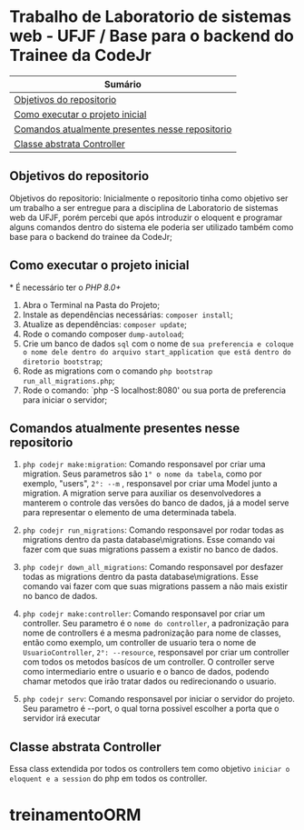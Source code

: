 # Trabalho de Laboratorio de sistemas web - UFJF / Base para o backend do Trainee da CodeJr

| **Sumário** |
|-------------|
| [Objetivos do repositorio](#objetivos-do-repositorio) |
| [Como executar o projeto inicial](#como-executar-o-projeto-inicial) |
| [Comandos atualmente presentes nesse repositorio](#comandos-atualmente-presentes-nesse-repositorio) |
| [Classe abstrata Controller](#classe-abstrata-controller) |

## Objetivos do repositorio
Objetivos do repositorio: Inicialmente o repositorio tinha como objetivo ser um trabalho a ser entregue para a disciplina de Laboratorio de sistemas web da UFJF, porém percebi que após introduzir o eloquent e programar alguns comandos dentro do sistema ele poderia ser utilizado também como base para o backend do trainee da CodeJr;

## Como executar o projeto inicial
\* É necessário ter o _PHP 8.0+_
1. Abra o Terminal na Pasta do Projeto;
2. Instale as dependências necessárias: `composer install`;
3. Atualize as dependências: `composer update`;
4. Rode o comando composer `dump-autoload`;
5. Crie um banco de dados `sql` com o nome de `sua preferencia e coloque o nome dele dentro do arquivo start_application que está dentro do diretorio bootstrap`;
6. Rode as migrations com o comando `php bootstrap run_all_migrations.php`;
7. Rode o comando: `php -S localhost:8080' ou sua porta de preferencia para iniciar o servidor;

## Comandos atualmente presentes nesse repositorio
1. `php codejr make:migration`: Comando responsavel por criar uma migration. Seus parametros são `1° o nome da tabela`, como por exemplo, "users", `2°: --m` , responsavel por criar uma Model junto a migration. A migration serve para auxiliar os desenvolvedores a manterem o controle das versões do banco de dados, já a model serve para representar o elemento de uma determinada tabela.

2. `php codejr run_migrations`: Comando responsavel por rodar todas as migrations dentro da pasta database\migrations. Esse comando vai fazer com que suas migrations passem a existir no banco de dados.

3. `php codejr down_all_migrations`: Comando responsavel por desfazer todas as migrations dentro da pasta database\migrations. Esse comando vai fazer com que suas migrations passem a não mais existir no banco de dados.

4. `php codejr make:controller`: Comando responsavel por criar um controller. Seu parametro é o `nome do controller`, a padronização para nome de controllers é a mesma padronização para nome de classes, então como exemplo, um controller de usuario tera o nome de `UsuarioController`, `2°: --resource`, responsavel por criar um controller com todos os metodos basícos de um controller. O controller serve como intermediario entre o usuario e o banco de dados, podendo chamar metodos que irão tratar dados ou redirecionando o usuario.

5. `php codejr serv`: Comando responsavel por iniciar o servidor do projeto. Seu parametro é --port, o qual torna possivel escolher a porta que o servidor irá executar

## Classe abstrata Controller 
  Essa class extendida por todos os controllers tem como objetivo `iniciar o eloquent e a session` do php em todos os controller.

# treinamentoORM
